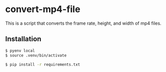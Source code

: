 # convert-mp4-file
This is a script that converts the frame rate, height, and width of mp4 files.

## Installation

```sh
$ pyenv local
$ source .venv/bin/activate
```

```sh
$ pip install -r requirements.txt
```
